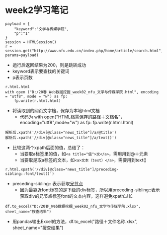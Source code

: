 # week2学习笔记
```
payload = {
    "keyword":"文学与传媒学院",
    "p":"1"
}
session = HTMLSession()
r = session.get("http://www.nfu.edu.cn/index.php/home/article/search.html", params=payload)
```
* 运行后返回结果为200，则是跳转成功
* keyword表示要查找的关键词
* p表示页数
```
r.html.html 
with open ("D:/20春_Web数据挖掘_week02_nfu_文学与传媒学院.html", encoding = "utf8", mode = "w") as fp:
    fp.write(r.html.html)
```
* 将读取到的网页文字档，保存为本地html文档
  * 代码为 with open("HTML档需保存的路径＋文档名"，encoding="utf8",mode="w") as fp: fp.write(r.html.html)
```
解析后.xpath('//div[@class="news_title"]/a/@title')
解析后.xpath('//div[@class="news_title"]/a/text()')
```
* 比较这两个xpath后面的值，总结了：
  * 当要取a标签里的值，如```<a title="值">文</a>```，需用用到@＋元素
  * 当要取是取a标签的文本，如``` <a>文本（text）</a> ```，需要用到text()
```
r.html.xpath('//div[@class="news_title"]/preceding-sibling::font/text()')
```
* preceding-sibling:: 表示获取[兄节点](https://blog.csdn.net/hb5cn/article/details/84937449)
  * 因为最靠近font标签的是下级的div标签，所以用preceding-sibling::表示获取div的兄节点标签font的文本内容，这样避免xpath过长
```
df.to_excel("D:/20春_Web数据挖掘_week02_nfu_文学与传媒学院.xlsx", sheet_name="搜查结果")
```
* 用pandas输出Excel的方法，df.to_excel("路径＋文件名称.xlsx", sheet_name="搜查结果")